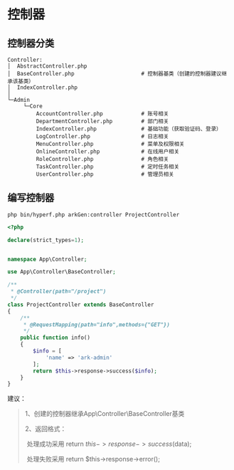 # 控制器

## 控制器分类

```
Controller:
│  AbstractController.php
│  BaseController.php                     # 控制器基类（创建的控制器建议继承该基类）
│  IndexController.php
│
└─Admin
     └─Core
         AccountController.php            # 账号相关
         DepartmentController.php         # 部门相关
         IndexController.php              # 基础功能（获取验证码、登录）
         LogController.php                # 日志相关
         MenuController.php               # 菜单及权限相关
         OnlineController.php             # 在线用户相关
         RoleController.php               # 角色相关
         TaskController.php               # 定时任务相关
         UserController.php               # 管理员相关
```

## 编写控制器

```
php bin/hyperf.php arkGen:controller ProjectController
```

```php
<?php

declare(strict_types=1);


namespace App\Controller;

use App\Controller\BaseController;

/**
 * @Controller(path="/project")
 */
class ProjectController extends BaseController
{
    /**
     * @RequestMapping(path="info",methods={"GET"})
     */
    public function info()
    {
        $info = [
            'name' => 'ark-admin'
        ];
        return $this->response->success($info);
    }
}
```

建议：

> 1、创建的控制器继承App\Controller\BaseController基类
>
> 2、返回格式：
>
> ​      处理成功采用 return $this->response->success($data);
>
> ​      处理失败采用 return $this->response->error();

